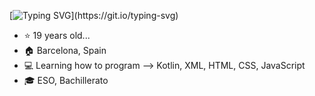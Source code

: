 [![Typing SVG](https://readme-typing-svg.demolab.com?font=Fira+Code&size=22&pause=1000&color=D2AAF7&width=750&lines=Hello%2C+welcome+to+my+personal+space!!)](https://git.io/typing-svg)
- :star: 19 years old...
- :house: Barcelona, Spain
- 💻 Learning how to program --> Kotlin, XML, HTML, CSS, JavaScript
- 🎓 ESO, Bachillerato 

  
